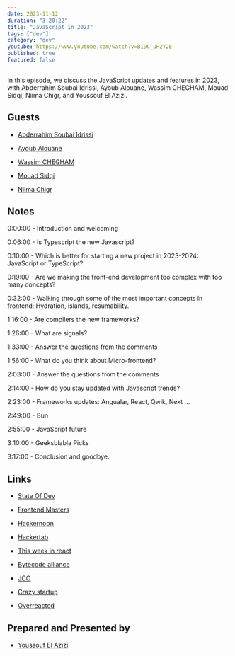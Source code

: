 ```yaml
---
date: 2023-11-12
duration: "3:20:22"
title: "JavaScript in 2023"
tags: ["dev"]
category: "dev"
youtube: https://www.youtube.com/watch?v=BI9C_uH2Y2E
published: true
featured: false
---
```


In this episode, we discuss the JavaScript updates and features in 2023, with Abderrahim Soubai Idrissi, Ayoub Alouane, Wassim CHEGHAM, Mouad Sidqi, Niima  Chigr, and Youssouf El Azizi.

## Guests

- [Abderrahim Soubai Idrissi](https://www.soubai.me/)

- [Ayoub Alouane](https://twitter.com/alouane_med)

- [Wassim CHEGHAM](https://twitter.com/manekinekko)

- [Mouad Sidqi](https://twitter.com/vmod__)

- [Niima  Chigr](https://www.linkedin.com/in/niima-chigr)

## Notes

0:00:00 - Introduction and welcoming

0:06:00 - Is Typescript the new Javascript?

0:10:00 - Which is better for starting a new project in 2023-2024: JavaScript or TypeScript?

0:19:00 - Are we  making the front-end development too complex with too many concepts?

0:32:00 - Walking through some of the most important concepts in frontend: Hydration, islands, resumability.

1:16:00 - Are compilers the new frameworks?

1:26:00 - What are signals?

1:33:00 - Answer the questions from the comments

1:56:00 - What do you think about Micro-frontend?

2:03:00 - Answer the questions from the comments

2:14:00 - How do you stay updated with Javascript trends?

2:23:00 - Frameworks updates: Angualar, React, Qwik, Next ...

2:49:00 - Bun

2:55:00 - JavaScript future

3:10:00 - Geeksblabla Picks

3:17:00 - Conclusion and goodbye.


## Links

- [State Of Dev](https://stateofdev.ma/)

- [Frontend Masters](https://frontendmasters.com/)

- [Hackernoon](https://hackernoon.com/)

- [Hackertab](https://hackertab.dev/)

- [This week in react](https://thisweekinreact.com/)

- [Bytecode alliance](https://github.com/bytecodealliance)

- [JCO](https://github.com/bytecodealliance/jco)

- [Crazy startup](https://crazystartup.studio/)

- [Overreacted](https://overreacted.io/)

## Prepared and Presented by

- [Youssouf El Azizi](https://elazizi.com/)
